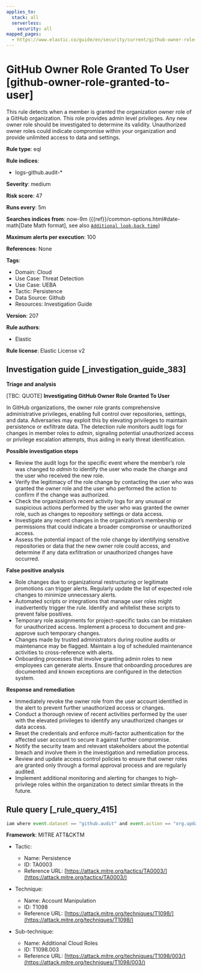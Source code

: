 ```yaml
---
applies_to:
  stack: all
  serverless:
    security: all
mapped_pages:
  - https://www.elastic.co/guide/en/security/current/github-owner-role-granted-to-user.html
---
```


# GitHub Owner Role Granted To User [github-owner-role-granted-to-user]

This rule detects when a member is granted the organization owner role of a GitHub organization. This role provides admin level privileges. Any new owner role should be investigated to determine its validity. Unauthorized owner roles could indicate compromise within your organization and provide unlimited access to data and settings.

**Rule type**: eql

**Rule indices**:

* logs-github.audit-*

**Severity**: medium

**Risk score**: 47

**Runs every**: 5m

**Searches indices from**: now-9m ({{ref}}/common-options.html#date-math[Date Math format], see also [`Additional look-back time`](docs-content://solutions/security/detect-and-alert/create-detection-rule.md#rule-schedule))

**Maximum alerts per execution**: 100

**References**: None

**Tags**:

* Domain: Cloud
* Use Case: Threat Detection
* Use Case: UEBA
* Tactic: Persistence
* Data Source: Github
* Resources: Investigation Guide

**Version**: 207

**Rule authors**:

* Elastic

**Rule license**: Elastic License v2

## Investigation guide [_investigation_guide_383]

**Triage and analysis**

[TBC: QUOTE]
**Investigating GitHub Owner Role Granted To User**

In GitHub organizations, the owner role grants comprehensive administrative privileges, enabling full control over repositories, settings, and data. Adversaries may exploit this by elevating privileges to maintain persistence or exfiltrate data. The detection rule monitors audit logs for changes in member roles to *admin*, signaling potential unauthorized access or privilege escalation attempts, thus aiding in early threat identification.

**Possible investigation steps**

* Review the audit logs for the specific event where the member’s role was changed to *admin* to identify the user who made the change and the user who received the new role.
* Verify the legitimacy of the role change by contacting the user who was granted the owner role and the user who performed the action to confirm if the change was authorized.
* Check the organization’s recent activity logs for any unusual or suspicious actions performed by the user who was granted the owner role, such as changes to repository settings or data access.
* Investigate any recent changes in the organization’s membership or permissions that could indicate a broader compromise or unauthorized access.
* Assess the potential impact of the role change by identifying sensitive repositories or data that the new owner role could access, and determine if any data exfiltration or unauthorized changes have occurred.

**False positive analysis**

* Role changes due to organizational restructuring or legitimate promotions can trigger alerts. Regularly update the list of expected role changes to minimize unnecessary alerts.
* Automated scripts or integrations that manage user roles might inadvertently trigger the rule. Identify and whitelist these scripts to prevent false positives.
* Temporary role assignments for project-specific tasks can be mistaken for unauthorized access. Implement a process to document and pre-approve such temporary changes.
* Changes made by trusted administrators during routine audits or maintenance may be flagged. Maintain a log of scheduled maintenance activities to cross-reference with alerts.
* Onboarding processes that involve granting admin roles to new employees can generate alerts. Ensure that onboarding procedures are documented and known exceptions are configured in the detection system.

**Response and remediation**

* Immediately revoke the owner role from the user account identified in the alert to prevent further unauthorized access or changes.
* Conduct a thorough review of recent activities performed by the user with the elevated privileges to identify any unauthorized changes or data access.
* Reset the credentials and enforce multi-factor authentication for the affected user account to secure it against further compromise.
* Notify the security team and relevant stakeholders about the potential breach and involve them in the investigation and remediation process.
* Review and update access control policies to ensure that owner roles are granted only through a formal approval process and are regularly audited.
* Implement additional monitoring and alerting for changes to high-privilege roles within the organization to detect similar threats in the future.


## Rule query [_rule_query_415]

```js
iam where event.dataset == "github.audit" and event.action == "org.update_member" and github.permission == "admin"
```

**Framework**: MITRE ATT&CKTM

* Tactic:

    * Name: Persistence
    * ID: TA0003
    * Reference URL: [https://attack.mitre.org/tactics/TA0003/](https://attack.mitre.org/tactics/TA0003/)

* Technique:

    * Name: Account Manipulation
    * ID: T1098
    * Reference URL: [https://attack.mitre.org/techniques/T1098/](https://attack.mitre.org/techniques/T1098/)

* Sub-technique:

    * Name: Additional Cloud Roles
    * ID: T1098.003
    * Reference URL: [https://attack.mitre.org/techniques/T1098/003/](https://attack.mitre.org/techniques/T1098/003/)



